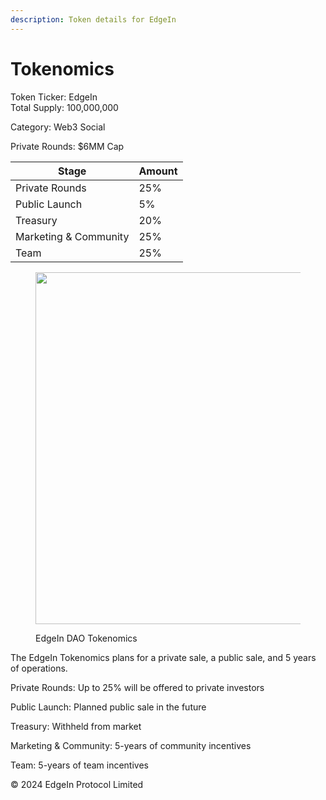 ```yaml
---
description: Token details for EdgeIn
---
```


# Tokenomics

Token Ticker:                          EdgeIn\
Total Supply:                          100,000,000

Category:                                Web3 Social

Private Rounds:                     $6MM Cap



| Stage                 | Amount |
| --------------------- | ------ |
| Private Rounds        | 25%    |
| Public Launch         | 5%     |
| Treasury              | 20%    |
| Marketing & Community | 25%    |
| Team                  | 25%    |



<figure><img src=".gitbook/assets/Screenshot 2024-01-09 at 11.27.10 AM.png" alt="" width="563"><figcaption><p>EdgeIn DAO Tokenomics</p></figcaption></figure>

The EdgeIn Tokenomics plans for a private sale, a public sale, and 5 years of operations.

Private Rounds:  Up to 25% will be offered to private investors

Public Launch:  Planned public sale in the future

Treasury:  Withheld from market

Marketing & Community:  5-years of community incentives

Team: 5-years of team incentives







© 2024 EdgeIn Protocol Limited&#x20;
